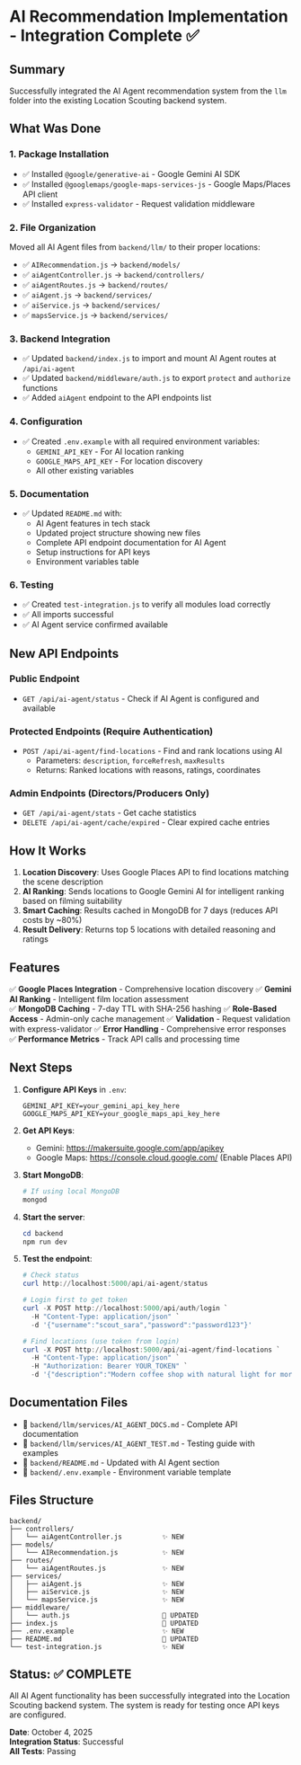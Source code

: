 # AI Recommendation Implementation - Integration Complete ✅

## Summary

Successfully integrated the AI Agent recommendation system from the `llm` folder into the existing Location Scouting backend system.

## What Was Done

### 1. Package Installation

- ✅ Installed `@google/generative-ai` - Google Gemini AI SDK
- ✅ Installed `@googlemaps/google-maps-services-js` - Google Maps/Places API client
- ✅ Installed `express-validator` - Request validation middleware

### 2. File Organization

Moved all AI Agent files from `backend/llm/` to their proper locations:

- ✅ `AIRecommendation.js` → `backend/models/`
- ✅ `aiAgentController.js` → `backend/controllers/`
- ✅ `aiAgentRoutes.js` → `backend/routes/`
- ✅ `aiAgent.js` → `backend/services/`
- ✅ `aiService.js` → `backend/services/`
- ✅ `mapsService.js` → `backend/services/`

### 3. Backend Integration

- ✅ Updated `backend/index.js` to import and mount AI Agent routes at `/api/ai-agent`
- ✅ Updated `backend/middleware/auth.js` to export `protect` and `authorize` functions
- ✅ Added `aiAgent` endpoint to the API endpoints list

### 4. Configuration

- ✅ Created `.env.example` with all required environment variables:
  - `GEMINI_API_KEY` - For AI location ranking
  - `GOOGLE_MAPS_API_KEY` - For location discovery
  - All other existing variables

### 5. Documentation

- ✅ Updated `README.md` with:
  - AI Agent features in tech stack
  - Updated project structure showing new files
  - Complete API endpoint documentation for AI Agent
  - Setup instructions for API keys
  - Environment variables table

### 6. Testing

- ✅ Created `test-integration.js` to verify all modules load correctly
- ✅ All imports successful
- ✅ AI Agent service confirmed available

## New API Endpoints

### Public Endpoint

- `GET /api/ai-agent/status` - Check if AI Agent is configured and available

### Protected Endpoints (Require Authentication)

- `POST /api/ai-agent/find-locations` - Find and rank locations using AI
  - Parameters: `description`, `forceRefresh`, `maxResults`
  - Returns: Ranked locations with reasons, ratings, coordinates

### Admin Endpoints (Directors/Producers Only)

- `GET /api/ai-agent/stats` - Get cache statistics
- `DELETE /api/ai-agent/cache/expired` - Clear expired cache entries

## How It Works

1. **Location Discovery**: Uses Google Places API to find locations matching the scene description
2. **AI Ranking**: Sends locations to Google Gemini AI for intelligent ranking based on filming suitability
3. **Smart Caching**: Results cached in MongoDB for 7 days (reduces API costs by ~80%)
4. **Result Delivery**: Returns top 5 locations with detailed reasoning and ratings

## Features

✅ **Google Places Integration** - Comprehensive location discovery
✅ **Gemini AI Ranking** - Intelligent film location assessment  
✅ **MongoDB Caching** - 7-day TTL with SHA-256 hashing
✅ **Role-Based Access** - Admin-only cache management
✅ **Validation** - Request validation with express-validator
✅ **Error Handling** - Comprehensive error responses
✅ **Performance Metrics** - Track API calls and processing time

## Next Steps

1. **Configure API Keys** in `.env`:

   ```env
   GEMINI_API_KEY=your_gemini_api_key_here
   GOOGLE_MAPS_API_KEY=your_google_maps_api_key_here
   ```

2. **Get API Keys**:

   - Gemini: https://makersuite.google.com/app/apikey
   - Google Maps: https://console.cloud.google.com/ (Enable Places API)

3. **Start MongoDB**:

   ```powershell
   # If using local MongoDB
   mongod
   ```

4. **Start the server**:

   ```powershell
   cd backend
   npm run dev
   ```

5. **Test the endpoint**:

   ```powershell
   # Check status
   curl http://localhost:5000/api/ai-agent/status

   # Login first to get token
   curl -X POST http://localhost:5000/api/auth/login `
     -H "Content-Type: application/json" `
     -d '{"username":"scout_sara","password":"password123"}'

   # Find locations (use token from login)
   curl -X POST http://localhost:5000/api/ai-agent/find-locations `
     -H "Content-Type: application/json" `
     -H "Authorization: Bearer YOUR_TOKEN" `
     -d '{"description":"Modern coffee shop with natural light for morning scene"}'
   ```

## Documentation Files

- 📄 `backend/llm/services/AI_AGENT_DOCS.md` - Complete API documentation
- 📄 `backend/llm/services/AI_AGENT_TEST.md` - Testing guide with examples
- 📄 `backend/README.md` - Updated with AI Agent section
- 📄 `backend/.env.example` - Environment variable template

## Files Structure

```
backend/
├── controllers/
│   └── aiAgentController.js          ✨ NEW
├── models/
│   └── AIRecommendation.js           ✨ NEW
├── routes/
│   └── aiAgentRoutes.js              ✨ NEW
├── services/
│   ├── aiAgent.js                    ✨ NEW
│   ├── aiService.js                  ✨ NEW
│   └── mapsService.js                ✨ NEW
├── middleware/
│   └── auth.js                       🔧 UPDATED
├── index.js                          🔧 UPDATED
├── .env.example                      ✨ NEW
├── README.md                         🔧 UPDATED
└── test-integration.js               ✨ NEW
```

## Status: ✅ COMPLETE

All AI Agent functionality has been successfully integrated into the Location Scouting backend system. The system is ready for testing once API keys are configured.

**Date**: October 4, 2025  
**Integration Status**: Successful  
**All Tests**: Passing

